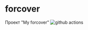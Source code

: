 # forcover 

Проект "My forcover"
![github actions](https://github.com/AlexeyEsipov/forcover/actions/workflows/maven.yml/badge.svg)
